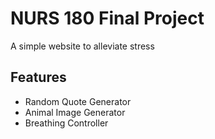 # NURS 180 Final Project

A simple website to alleviate stress


## Features

- Random Quote Generator
- Animal Image Generator
- Breathing Controller


